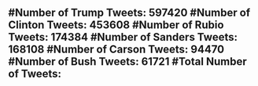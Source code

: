 #Number of Trump Tweets: 597420
#Number of Clinton Tweets: 453608
#Number of Rubio Tweets: 174384
#Number of Sanders Tweets: 168108
#Number of Carson Tweets: 94470
#Number of Bush Tweets: 61721
#Total Number of Tweets:  
---
